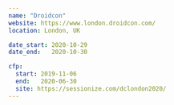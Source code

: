 ```yaml
---
name: "Droidcon"
website: https://www.london.droidcon.com/
location: London, UK

date_start: 2020-10-29
date_end:   2020-10-30

cfp:
  start: 2019-11-06
  end:   2020-06-30
  site: https://sessionize.com/dclondon2020/
---
```

